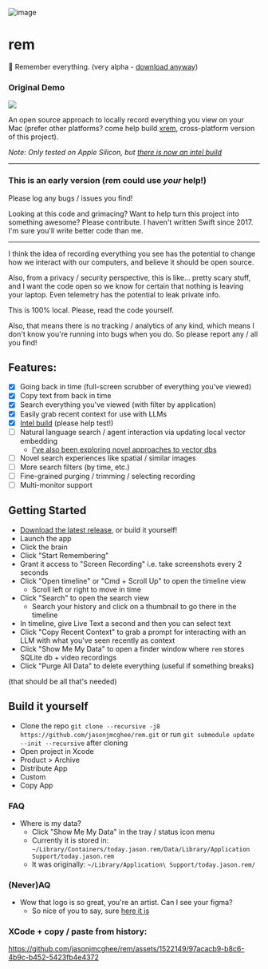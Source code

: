 ![image](https://github.com/jasonjmcghee/rem/assets/1522149/bc7368dc-90b5-42a3-abba-9d365b368ddb)

# rem

🧠 Remember everything. (very alpha - [download anyway](https://github.com/jasonjmcghee/rem/releases))

### Original Demo
<a href="https://www.loom.com/share/091a48b318f04f22bdada62716298948">
  <img style="max-width:300px;" src="https://cdn.loom.com/sessions/thumbnails/091a48b318f04f22bdada62716298948-with-play.gif">
</a>

An open source approach to locally record everything you view on your Mac (prefer other platforms? come help build [xrem](https://github.com/jasonjmcghee/xrem), cross-platform version of this project).

_Note: Only tested on Apple Silicon, but [there is now an intel build](https://github.com/jasonjmcghee/rem/releases/download/v0.1.11/rem-0.1.11-intel.dmg)_

---

### This is an early version (rem could use _your_ help!)

Please log any bugs / issues you find!

Looking at this code and grimacing? Want to help turn this project into something awesome? Please contribute. I haven't written Swift since 2017. I'm sure you'll write better code than me.

---

I think the idea of recording everything you see has the potential to change how we interact
with our computers, and believe it should be open source.

Also, from a privacy / security perspective, this is like... pretty scary stuff, and I want the code open
so we know for certain that nothing is leaving your laptop. Even telemetry has the potential to
leak private info.

This is 100% local. Please, read the code yourself.

Also, that means there is no tracking / analytics of any kind, which means I don't know you're running into bugs when you do. So please report any / all you find!

## Features:
- [x] Going back in time (full-screen scrubber of everything you've viewed)
- [x] Copy text from back in time
- [x] Search everything you've viewed (with filter by application)
- [x] Easily grab recent context for use with LLMs
- [x] [Intel build](https://github.com/jasonjmcghee/rem/releases/download/v0.1.11/rem-0.1.11-intel.dmg) (please help test!)
- [ ] Natural language search / agent interaction via updating local vector embedding
    - [I've also been exploring novel approaches to vector dbs](https://github.com/jasonjmcghee/portable-hnsw)
- [ ] Novel search experiences like spatial / similar images
- [ ] More search filters (by time, etc.)
- [ ] Fine-grained purging / trimming / selecting recording
- [ ] Multi-monitor support

## Getting Started

- [Download the latest release](https://github.com/jasonjmcghee/rem/releases), or build it yourself!
- Launch the app
- Click the brain
- Click "Start Remembering"
- Grant it access to "Screen Recording" i.e. take screenshots every 2 seconds
- Click "Open timeline" or "Cmd + Scroll Up" to open the timeline view
    - Scroll left or right to move in time
- Click "Search" to open the search view
    - Search your history and click on a thumbnail to go there in the timeline
- In timeline, give Live Text a second and then you can select text
- Click "Copy Recent Context" to grab a prompt for interacting with an LLM with what you've seen recently as context
- Click "Show Me My Data" to open a finder window where `rem` stores SQLite db + video recordings
- Click "Purge All Data" to delete everything (useful if something breaks)

(that should be all that's needed)

## Build it yourself

- Clone the repo `git clone --recursive -j8 https://github.com/jasonjmcghee/rem.git` or run `git submodule update --init --recursive` after cloning
- Open project in Xcode
- Product > Archive
- Distribute App
- Custom
- Copy App

### FAQ
- Where is my data?
    - Click "Show Me My Data" in the tray / status icon menu
    - Currently it is stored in: `~/Library/Containers/today.jason.rem/Data/Library/Application Support/today.jason.rem`
    - It was originally: `~/Library/Application\ Support/today.jason.rem/`

### (Never)AQ
- Wow that logo is so great, you're an artist. Can I see your figma?
    - So nice of you to say, sure [here it is](https://www.figma.com/file/Rr2vUXjsRb9SJMssQbEllA/rem-icons?type=design&node-id=0%3A1&mode=design&t=QhtJ7L1z4rIXTG4M-1)

### XCode + copy / paste from history:

https://github.com/jasonjmcghee/rem/assets/1522149/97acacb9-b8c6-4b9c-b452-5423fb4e4372
